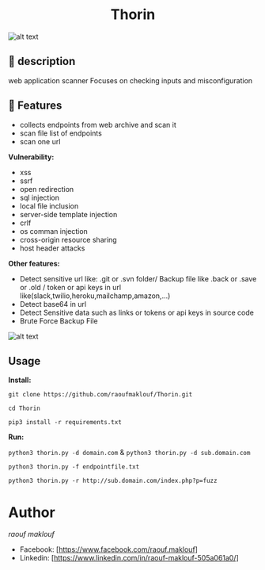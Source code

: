 <h1 align="center">
Thorin
</h1>

![alt text](https://github.com/raoufmaklouf/Thorin/blob/master/pictures/thorin2.png)

💬 description
-----
web application scanner Focuses on checking inputs and misconfiguration

💪 Features
-----

* collects endpoints from web archive and scan it
* scan file list of endpoints
* scan one url

**Vulnerability:** 
* xss 
* ssrf
* open redirection 
* sql injection  
* local file inclusion 
* server-side template injection 
* crlf 
* os comman injection  
* cross-origin resource sharing
* host header attacks

**Other features:**
* Detect sensitive url like: .git or .svn folder/ Backup file like .back or .save or .old / token or api keys in url  like(slack,twilio,heroku,mailchamp,amazon,...)
* Detect base64 in url 
* Detect Sensitive data such as links or tokens or api keys in source code
* Brute Force Backup File

![alt text](https://github.com/raoufmaklouf/Thorin/blob/master/pictures/Screenshot%20at%202021-01-31%2015-04-16.png)

## Usage
**Install:**

`git clone https://github.com/raoufmaklouf/Thorin.git`

`cd Thorin`

`pip3 install -r requirements.txt
`

**Run:**

`python3 thorin.py -d domain.com` & `python3 thorin.py -d sub.domain.com`


 `python3 thorin.py -f endpointfile.txt`
 
 
 `python3 thorin.py -r http://sub.domain.com/index.php?p=fuzz`



# **Author** #
*raouf maklouf*
* Facebook: [https://www.facebook.com/raouf.maklouf]
* Linkedin: [https://www.linkedin.com/in/raouf-maklouf-505a061a0/]
